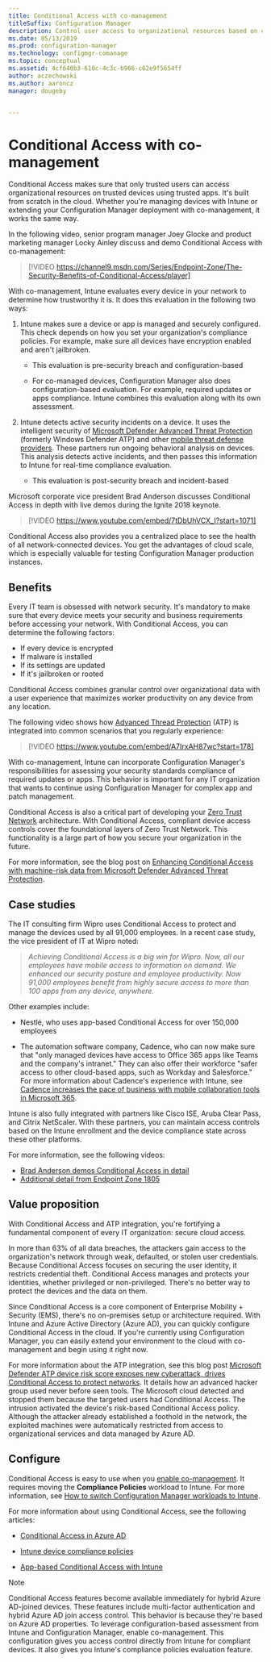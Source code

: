 ```yaml
---
title: Conditional Access with co-management
titleSuffix: Configuration Manager
description: Control user access to organizational resources based on compliance rules from Intune
ms.date: 05/13/2019
ms.prod: configuration-manager
ms.technology: configmgr-comanage
ms.topic: conceptual
ms.assetid: 4cf640b3-610c-4c3c-b966-c62e9f5654ff
author: aczechowski
ms.author: aaroncz
manager: dougeby


---
```


# Conditional Access with co-management

Conditional Access makes sure that only trusted users can access organizational resources on trusted devices using trusted apps. It's built from scratch in the cloud. Whether you're managing devices with Intune or extending your Configuration Manager deployment with co-management, it works the same way.

In the following video, senior program manager Joey Glocke and product marketing manager Locky Ainley discuss and demo Conditional Access with co-management:

> [!VIDEO https://channel9.msdn.com/Series/Endpoint-Zone/The-Security-Benefits-of-Conditional-Access/player]

With co-management, Intune evaluates every device in your network to determine how trustworthy it is. It does this evaluation in the following two ways:

1. Intune makes sure a device or app is managed and securely configured. This check depends on how you set your organization's compliance policies. For example, make sure all devices have encryption enabled and aren't jailbroken.  

    - This evaluation is pre-security breach and configuration-based  

    - For co-managed devices, Configuration Manager also does configuration-based evaluation. For example, required updates or apps compliance. Intune combines this evaluation along with its own assessment.  

2. Intune detects active security incidents on a device. It uses the intelligent security of [Microsoft Defender Advanced Threat Protection](/windows/security/threat-protection/microsoft-defender-atp/microsoft-defender-advanced-threat-protection) (formerly Windows Defender ATP) and other [mobile threat defense providers](https://www.lookout.com/about/partners/microsoft). These partners run ongoing behavioral analysis on devices. This analysis detects active incidents, and then passes this information to Intune for real-time compliance evaluation.  

    - This evaluation is post-security breach and incident-based  

Microsoft corporate vice president Brad Anderson discusses Conditional Access in depth with live demos during the Ignite 2018 keynote. 

> [!VIDEO https://www.youtube.com/embed/7tDbUhVCX_I?start=1071]

Conditional Access also provides you a centralized place to see the health of all network-connected devices. You get the advantages of cloud scale, which is especially valuable for testing Configuration Manager production instances.


## Benefits

Every IT team is obsessed with network security. It's mandatory to make sure that every device meets your security and business requirements before accessing your network. With Conditional Access, you can determine the following factors: 
- If every device is encrypted  
- If malware is installed  
- If its settings are updated  
- If it's jailbroken or rooted  

Conditional Access combines granular control over organizational data with a user experience that maximizes worker productivity on any device from any location.

The following video shows how [Advanced Thread Protection](https://www.microsoft.com/windowsforbusiness/windows-atp) (ATP) is integrated into common scenarios that you regularly experience:

> [!VIDEO https://www.youtube.com/embed/A7IrxAH87wc?start=178]

With co-management, Intune can incorporate Configuration Manager's responsibilities for assessing your security standards compliance of required updates or apps. This behavior is important for any IT organization that wants to continue using Configuration Manager for complex app and patch management.

Conditional Access is also a critical part of developing your [Zero Trust Network](https://cloudblogs.microsoft.com/microsoftsecure/2018/06/14/building-zero-trust-networks-with-microsoft-365/) architecture. With Conditional Access, compliant device access controls cover the foundational layers of Zero Trust Network. This functionality is a large part of how you secure your organization in the future.

For more information, see the blog post on [Enhancing Conditional Access with machine-risk data from Microsoft Defender Advanced Threat Protection](https://techcommunity.microsoft.com/t5/Enterprise-Mobility-Security/Enhancing-conditional-access-with-machine-risk-data-from-Windows/ba-p/250559).



## Case studies

The IT consulting firm Wipro uses Conditional Access to protect and manage the devices used by all 91,000 employees. In a recent case study, the vice president of IT at Wipro noted:

> *Achieving Conditional Access is a big win for Wipro. Now, all our employees have mobile access to information on demand.*
> *We enhanced our security posture and employee productivity. Now 91,000 employees benefit from highly secure access to more than 100 apps from any device, anywhere.*

<!-- waiting for the case study to be public
For more information, see [Wipro drives mobile productivity with Microsoft cloud security tools to improve customer engagements](https://customers.microsoft.com/story/446f72f9-2f50-4697-b688-6d279786e010)
-->

Other examples include: 

- Nestlé, who uses app-based Conditional Access for over 150,000 employees  

- The automation software company, Cadence, who can now make sure that "only managed devices have access to Office 365 apps like Teams and the company's intranet." They can also offer their workforce "safer access to other cloud-based apps, such as Workday and Salesforce." For more information about Cadence's experience with Intune, see [Cadence increases the pace of business with mobile collaboration tools in Microsoft 365](https://customers.microsoft.com/story/cadence-partner-professional-services-microsoft-365).

Intune is also fully integrated with partners like Cisco ISE, Aruba Clear Pass, and Citrix NetScaler. With these partners, you can maintain access controls based on the Intune enrollment and the device compliance state across these other platforms.

For more information, see the following videos:
- [Brad Anderson demos Conditional Access in detail](https://youtu.be/8321obNofgM?t=547)  
- [Additional detail from Endpoint Zone 1805](https://youtu.be/f-ILlEuBFZg?t=196)  


## Value proposition

With Conditional Access and ATP integration, you're fortifying a fundamental component of every IT organization: secure cloud access.

In more than 63% of all data breaches, the attackers gain access to the organization's network through weak, defaulted, or stolen user credentials. Because Conditional Access focuses on securing the user identity, it restricts credential theft. Conditional Access manages and protects your identities, whether privileged or non-privileged. There's no better way to protect the devices and the data on them.

Since Conditional Access is a core component of Enterprise Mobility + Security (EMS), there's no on-premises setup or architecture required. With Intune and Azure Active Directory (Azure AD), you can quickly configure Conditional Access in the cloud. If you're currently using Configuration Manager, you can easily extend your environment to the cloud with co-management and begin using it right now.

For more information about the ATP integration, see this blog post [Microsoft Defender ATP device risk score exposes new cyberattack, drives Conditional Access to protect networks](https://cloudblogs.microsoft.com/microsoftsecure/2018/11/28/windows-defender-atp-device-risk-score-exposes-new-cyberattack-drives-conditional-access-to-protect-networks/). It details how an advanced hacker group used never before seen tools. The Microsoft cloud detected and stopped them because the targeted users had Conditional Access. The intrusion activated the device's risk-based Conditional Access policy. Although the attacker already established a foothold in the network, the exploited machines were automatically restricted from access to organizational services and data managed by Azure AD.



## Configure

Conditional Access is easy to use when you [enable co-management](how-to-enable.md). It requires moving the **Compliance Policies** workload to Intune. For more information, see [How to switch Configuration Manager workloads to Intune](how-to-switch-workloads.md). 

For more information about using Conditional Access, see the following articles: 

- [Conditional Access in Azure AD](https://docs.microsoft.com/azure/active-directory/conditional-access/overview)  

- [Intune device compliance policies](https://docs.microsoft.com/intune/device-compliance)  

- [App-based Conditional Access with Intune](https://docs.microsoft.com/intune/app-based-conditional-access-intune)  

> [!Note]  
> Conditional Access features become available immediately for hybrid Azure AD-joined devices. These features include multi-factor authentication and hybrid Azure AD join access control. This behavior is because they're based on Azure AD properties. To leverage configuration-based assessment from Intune and Configuration Manager, enable co-management. This configuration gives you access control directly from Intune for compliant devices. It also gives you Intune's compliance policies evaluation feature.  

